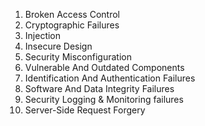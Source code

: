 1. Broken Access Control
2. Cryptographic Failures
3. Injection
4. Insecure Design
5. Security Misconfiguration 
6. Vulnerable And Outdated Components
7. Identification And Authentication Failures
8. Software And Data Integrity Failures
9. Security Logging & Monitoring failures
10. Server-Side Request Forgery